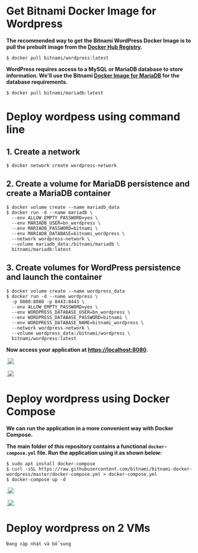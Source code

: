 # Get Bitnami Docker Image for Wordpress
**The recommended way to get the Bitnami WordPress Docker Image is to pull the prebuilt image from the [Docker Hub Registry](https://hub.docker.com/r/bitnami/wordpress).**

`$ docker pull bitnami/wordpress:latest`

**WordPress requires access to a MySQL or MariaDB database to store information. We'll use the Bitnami [Docker Image for MariaDB](https://github.com/bitnami/bitnami-docker-mariadb) for the database requirements.**

`$ docker pull bitnami/mariadb:latest`
# Deploy wordpess using command line
## 1. Create a network
`$ docker network create wordpress-network`

## 2. Create a volume for MariaDB persistence and create a MariaDB container
```
$ docker volume create --name mariadb_data
$ docker run -d --name mariadb \
  --env ALLOW_EMPTY_PASSWORD=yes \
  --env MARIADB_USER=bn_wordpress \
  --env MARIADB_PASSWORD=bitnami \
  --env MARIADB_DATABASE=bitnami_wordpress \
  --network wordpress-network \
  --volume mariadb_data:/bitnami/mariadb \
  bitnami/mariadb:latest
  ```
## 3. Create volumes for WordPress persistence and launch the container
```
$ docker volume create --name wordpress_data
$ docker run -d --name wordpress \
  -p 8080:8080 -p 8443:8443 \
  --env ALLOW_EMPTY_PASSWORD=yes \
  --env WORDPRESS_DATABASE_USER=bn_wordpress \
  --env WORDPRESS_DATABASE_PASSWORD=bitnami \
  --env WORDPRESS_DATABASE_NAME=bitnami_wordpress \
  --network wordpress-network \
  --volume wordpress_data:/bitnami/wordpress \
  bitnami/wordpress:latest
  ```
  **Now access your application at [https://localhost:8080](https://localhost:8080).**
  
  .<img src="https://scontent.fhan7-1.fna.fbcdn.net/v/t1.15752-9/181499973_842458792974083_6964058063707845327_n.png?_nc_cat=108&ccb=1-3&_nc_sid=ae9488&_nc_ohc=iTVRtQZhbiAAX-6gkeM&_nc_ht=scontent.fhan7-1.fna&oh=2ce0285a0ad672aad0099143db626991&oe=60B9DCD8">
  
  .<img src="https://scontent.fhan7-1.fna.fbcdn.net/v/t1.15752-9/183563557_1079971399499803_1196905899305648690_n.png?_nc_cat=107&ccb=1-3&_nc_sid=ae9488&_nc_ohc=4vfaeXezZbYAX9oSvMk&_nc_ht=scontent.fhan7-1.fna&oh=5ec650d520adbc2f5ecc513d728271a1&oe=60B93A0E">
  
# Deploy wordpress using Docker Compose
**We can run the application in a more convenient way with Docker Compose.**

**The main folder of this repository contains a functional `docker-compose.yml` file. Run the application using it as shown below:**
```
$ sudo apt install docker-compose
$ curl -sSL https://raw.githubusercontent.com/bitnami/bitnami-docker-wordpress/master/docker-compose.yml > docker-compose.yml
$ docker-compose up -d
```
.<img src="https://scontent-hkt1-2.xx.fbcdn.net/v/t1.15752-9/181616110_303527351370295_6971320746211948841_n.png?_nc_cat=111&ccb=1-3&_nc_sid=ae9488&_nc_ohc=kVMFrYythYoAX-sroTO&_nc_ht=scontent-hkt1-2.xx&oh=ded591d4b0be743d97e387e3a42558e6&oe=60BB5386">

.<img src="https://scontent-hkt1-2.xx.fbcdn.net/v/t1.15752-9/180944518_472783833951499_1829735941912541210_n.png?_nc_cat=101&ccb=1-3&_nc_sid=ae9488&_nc_ohc=Ji3Vtd-2aEIAX-EQaN8&tn=epQACHfbLqjx0qY6&_nc_ht=scontent-hkt1-2.xx&oh=b41b2c2bd6b823665a5b0bddcd818275&oe=60B9B622">

# Deploy wordpress on 2 VMs
`Đang cập nhật và bổ sung`
